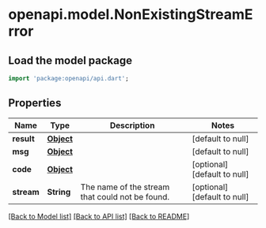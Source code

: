 # openapi.model.NonExistingStreamError

## Load the model package
```dart
import 'package:openapi/api.dart';
```

## Properties
Name | Type | Description | Notes
------------ | ------------- | ------------- | -------------
**result** | [**Object**](.md) |  | [default to null]
**msg** | [**Object**](.md) |  | [default to null]
**code** | [**Object**](.md) |  | [optional] [default to null]
**stream** | **String** | The name of the stream that could not be found.  | [optional] [default to null]

[[Back to Model list]](../README.md#documentation-for-models) [[Back to API list]](../README.md#documentation-for-api-endpoints) [[Back to README]](../README.md)


